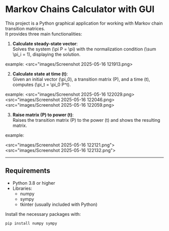 # Markov Chains Calculator with GUI

This project is a Python graphical application for working with Markov chain transition matrices.  
It provides three main functionalities:

1. **Calculate steady-state vector**:  
   Solves the system \(\pi P = \pi\) with the normalization condition \(\sum \pi_i = 1\), displaying the solution.

example:
<src="images/Screenshot 2025-05-16 121913.png>


2. **Calculate state at time \(t\)**:  
   Given an initial vector \(\pi_0\), a transition matrix \(P\), and a time \(t\), computes \(\pi_t = \pi_0 P^t\).

example:
<src="images/Screenshot 2025-05-16 122029.png>
<src="images/Screenshot 2025-05-16 122046.png>
<src="images/Screenshot 2025-05-16 122059.png>

3. **Raise matrix \(P\) to power \(t\)**:  
   Raises the transition matrix \(P\) to the power \(t\) and shows the resulting matrix.

example:

<src="images/Screenshot 2025-05-16 122121.png">
<src="images/Screenshot 2025-05-16 122132.png">


---

## Requirements

- Python 3.8 or higher
- Libraries:  
  - numpy  
  - sympy  
  - tkinter (usually included with Python)

Install the necessary packages with:

```bash
pip install numpy sympy
